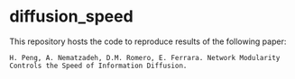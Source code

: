 # diffusion_speed

This repository hosts the code to reproduce results of the following paper:

`H. Peng, A. Nematzadeh, D.M. Romero, E. Ferrara. Network Modularity Controls the Speed of Information Diffusion.`
